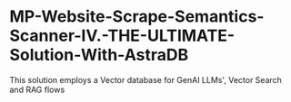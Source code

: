 # MP-Website-Scrape-Semantics-Scanner-IV.-THE-ULTIMATE-Solution-With-AstraDB
This solution employs a Vector database for GenAI LLMs', Vector Search and RAG flows
